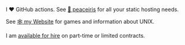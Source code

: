 I ❤️ GitHub actions. See [🌸 peaceiris](https://github.com/peaceiris) for all your static hosting needs.  

See [🕸️ my Website](https://dra.vin/) for games and information about UNIX.
 
I am [available for hire](https://dra.vin/#/hire) on part-time or limited contracts.
